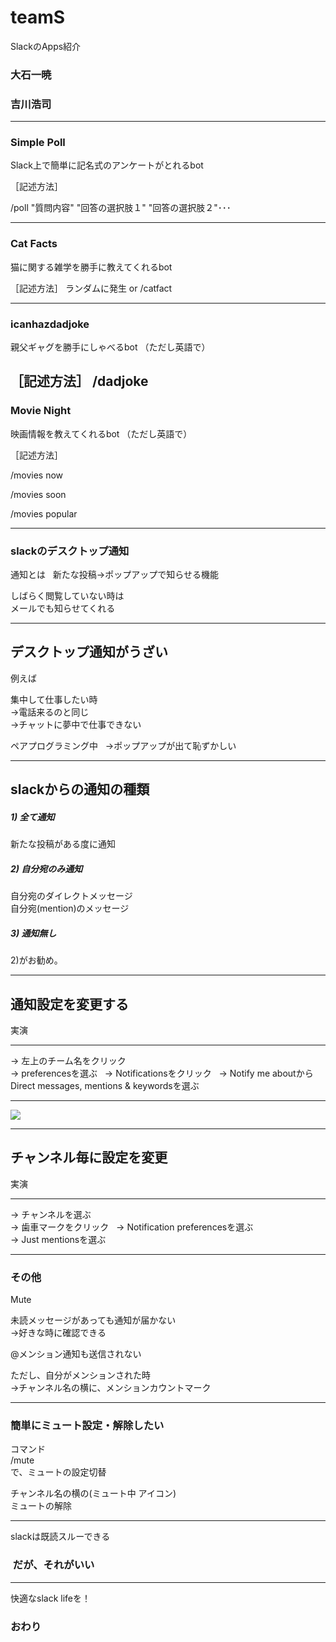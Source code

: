 # teamS

SlackのApps紹介

### 大石一暁  
### 吉川浩司

---

### Simple Poll

Slack上で簡単に記名式のアンケートがとれるbot

［記述方法］

/poll "質問内容" "回答の選択肢１" "回答の選択肢２"･･･

---

### Cat Facts

猫に関する雑学を勝手に教えてくれるbot

［記述方法］
ランダムに発生
or
/catfact

---

### icanhazdadjoke

親父ギャグを勝手にしゃべるbot
（ただし英語で）

［記述方法］
/dadjoke
---
### Movie Night

映画情報を教えてくれるbot
（ただし英語で）

［記述方法］

/movies now

/movies soon

/movies popular

---
### slackのデスクトップ通知

通知とは  
新たな投稿→ポップアップで知らせる機能

しばらく閲覧していない時は  
メールでも知らせてくれる

---
## デスクトップ通知がうざい

例えば  

集中して仕事したい時  
→電話来るのと同じ  
→チャットに夢中で仕事できない

ペアプログラミング中  
→ポップアップが出て恥ずかしい

---
## slackからの通知の種類

##### 1) 全て通知  
新たな投稿がある度に通知  
##### 2) 自分宛のみ通知  
自分宛のダイレクトメッセージ  
自分宛(mention)のメッセージ  
##### 3) 通知無し  

2)がお勧め。  

---
## 通知設定を変更する

実演

---
→ 左上のチーム名をクリック  
→ preferencesを選ぶ  
→ Notificationsをクリック  
→ Notify me aboutから  
Direct messages, mentions & keywordsを選ぶ 

---

<img src="***画像のURL***" width="***サイズ***">

---
## チャンネル毎に設定を変更
実演

---
→ チャンネルを選ぶ  
→ 歯車マークをクリック  
→ Notification preferencesを選ぶ  
→ Just mentionsを選ぶ  

---
### その他
Mute  

未読メッセージがあっても通知が届かない  
→好きな時に確認できる

@メンション通知も送信されない  

ただし、自分がメンションされた時  
→チャンネル名の横に、メンションカウントマーク  

---
### 簡単にミュート設定・解除したい

コマンド  
/mute  
で、ミュートの設定切替  

チャンネル名の横の(ミュート中 アイコン)   
ミュートの解除

---

slackは既読スルーできる  
###  だが、それがいい

---
快適なslack lifeを！

### おわり

